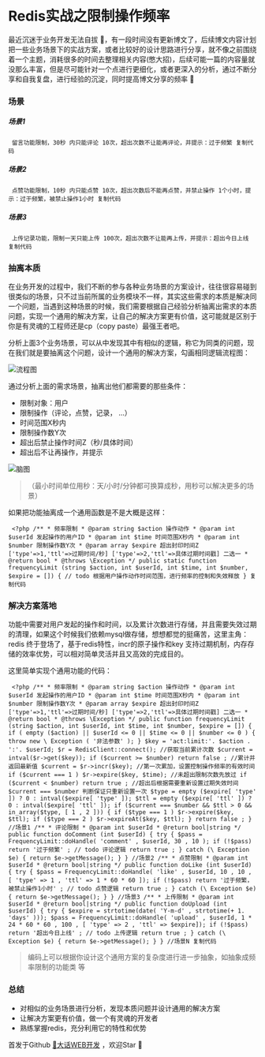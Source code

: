 # Redis实战之限制操作频率 #

最近沉迷于业务开发无法自拔 🤣，有一段时间没有更新博文了，后续博文内容计划把一些业务场景下的实战方案，或者比较好的设计思路进行分享，就不像之前围绕着一个主题，消耗很多的时间去整理相关内容(憋大招)，后续可能一篇的内容量就没那么丰富，但是尽可能针对一个点进行更细化，或者更深入的分析，通过不断分享和自我复盘，进行经验的沉淀，同时提高博文分享的频率 🤙

### 场景 ###

##### 场景1 #####

` 留言功能限制，30秒 内只能评论 10次，超出次数不让能再评论，并提示：过于频繁 复制代码`

##### 场景2 #####

` 点赞功能限制，10秒 内只能点赞 10次，超出次数后不能再点赞，并禁止操作 1个小时，提示：过于频繁，被禁止操作1小时 复制代码`

##### 场景3 #####

` 上传记录功能，限制一天只能上传 100次，超出次数不让能再上传，并提示：超出今日上线 复制代码`

### 抽离本质 ###

在业务开发的过程中，我们不断的参与各种业务场景的方案设计，往往很容易碰到很类似的场景，只不过当前所属的业务模块不一样，其实这些需求的本质是解决同一个问题，当遇到这种场景的时候，我们需要根据自己经验分析抽离出需求的本质问题，实现一个通用的解决方案，让自己的解决方案更有价值，这可能就是区别于你是有灵魂的工程师还是cp（copy paste）最强王者吧。

分析上面3个业务场景，可以从中发现其中有相似的逻辑，称它为同类的问题，现在我们就是要抽离这个问题，设计一个通用的解决方案，勾画相同逻辑流程图：

![流程图](https://user-gold-cdn.xitu.io/2019/6/5/16b233b0961c012f?imageView2/0/w/1280/h/960/ignore-error/1)

通过分析上面的需求场景，抽离出他们都需要的那些条件：

* 限制对象：用户
* 限制操作（评论，点赞，记录， ...）
* 时间范围X秒内
* 限制操作数Y次
* 超出后禁止操作时间Z（秒/具体时间）
* 超出后不让再操作，并提示

![脑图](https://user-gold-cdn.xitu.io/2019/6/5/16b233b096bfce4d?imageView2/0/w/1280/h/960/ignore-error/1)

> 
> 
> 
> （最小时间单位用秒：天/小时/分钟都可换算成秒，用秒可以解决更多的场景）
> 
> 

如果把功能抽离成一个通用函数是不是大概是这样：

` <?php /** * 频率限制 * @param string $action 操作动作 * @param int $userId 发起操作的用户ID * @param int $time 时间范围X秒内 * @param int $number 限制操作数Y次 * @param array $expire 超出封印时间Z ['type'=>1,'ttl'=>过期时间/秒] ['type'=>2,'ttl'=>具体过期时间戳] 二选一 * @return bool * @throws \Exception */ public static function frequencyLimit (string $action, int $userId, int $time, int $number, $expire = []) { // todo 根据用户操作动作时间范围，进行频率的控制和失效释放 } 复制代码`

### 解决方案落地 ###

功能中需要对用户发起的操作和时间，以及累计次数进行存储，并且需要失效过期的清理，如果这个时候我们依赖mysql做存储，想想都觉的挺痛苦，这里主角：redis 终于登场了，基于redis特性，incr的原子操作和key 支持过期机制，内存存储的效率优势，可以相对简单灵活并且又高效的完成目的。

这里简单实现个通用功能的代码：

` <?php /** * 频率限制 * @param string $action 操作动作 * @param int $userId 发起操作的用户ID * @param int $time 时间范围X秒内 * @param int $number 限制操作数Y次 * @param array $expire 超出封印时间Z ['type'=>1,'ttl'=>过期时间/秒] ['type'=>2,'ttl'=>具体过期时间戳] 二选一 * @return bool * @throws \Exception */ public function frequencyLimit (string $action, int $userId, int $time, int $number, $expire = []) { if ( empty ($action) || $userId <= 0 || $time <= 0 || $number <= 0 ) { throw new \ Exception ( '非法参数' ); } $key = 'act:limit:'. $action . ':'. $userId; $r = RedisClient::connect(); //获取当前累计次数 $current = intval($r->get($key)); if ($current >= $number) return false ; //累计并返回最新值 $current = $r->incr($key); //第一次累加，设置控制操作频率的有效时间 if ($current === 1 ) $r->expire($key, $time); //未超出限制次数先放过 if ($current < $number) return true ; //超出后根据需要重新设置过期失效时间 $current === $number 判断保证只重新设置一次 $type = empty ($expire[ 'type' ]) ? 0 : intval($expire[ 'type' ]); $ttl = empty ($expire[ 'ttl' ]) ? 0 : intval($expire[ 'ttl' ]); if ($current === $number && $ttl > 0 && in_array($type, [ 1 , 2 ])) { if ($type === 1 ) $r->expire($key, $ttl); if ($type === 2 ) $r->expireAt($key, $ttl); } return false ; } //场景1 /** * 评论限制 * @param int $userId * @return bool|string */ public function doComment (int $userId) { try { $pass = FrequencyLimit::doHandle( 'comment' , $userId, 30 , 10 ); if (!$pass) return '过于频繁' ; // todo 评论逻辑 return true ; } catch (\ Exception $e) { return $e->getMessage(); } } //场景2 /** * 点赞限制 * @param int $userId * @return bool|string */ public function doLike (int $userId) { try { $pass = FrequencyLimit::doHandle( 'like' , $userId, 10 , 10 , [ 'type' => 1 , 'ttl' => 1 * 60 * 60 ]); if (!$pass) return '过于频繁，被禁止操作1小时' ; // todo 点赞逻辑 return true ; } catch (\ Exception $e) { return $e->getMessage(); } } //场景3 /** * 上传限制 * @param int $userId * @return bool|string */ public function doUpload (int $userId) { try { $expire = strtotime(date( 'Y-m-d' , strtotime(+ 1. 'days' ))); $pass = FrequencyLimit::doHandle( 'upload' , $userId, 1 * 24 * 60 * 60 , 100 , [ 'type' => 2 , 'ttl' => $expire]); if (!$pass) return '超出今日上线' ; // todo 上传逻辑 return true ; } catch (\ Exception $e) { return $e->getMessage(); } } //场景N 复制代码`
> 
> 
> 
> 
> 编码上可以根据你设计这个通用方案的复杂度进行进一步抽象，如抽象成频率限制的功能类 等
> 
> 

### 总结 ###

* 对相似的业务场景进行分析，发现本质问题并设计通用的解决方案
* 让解决方案更有价值，做一个有灵魂的开发者
* 熟练掌握redis，充分利用它的特性和优势

首发于Github [🌈大话WEB开发]( https://link.juejin.im?target=https%3A%2F%2Fgithub.com%2FSFLAQiu%2Fweb-develop ) ，欢迎Star 🥰